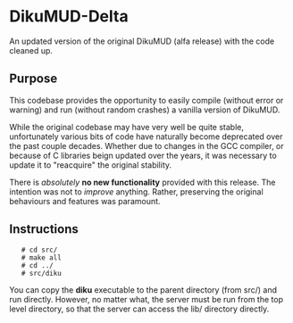 # DikuMUD-Delta
An updated version of the original DikuMUD (alfa release) with the code cleaned up.

## Purpose
This codebase provides the opportunity to easily compile (without error or warning) and run (without random crashes) a vanilla version of DikuMUD.

While the original codebase may have very well be quite stable, unfortunately various bits of code have naturally become deprecated over the past couple decades. Whether due to changes in the GCC compiler, or because of C libraries beign updated over the years, it was necessary to update it to "reacquire" the original stability.

There is _absolutely_ **no new functionality** provided with this release. The intention was not to _improve_ anything. Rather, preserving the original behaviours and features was paramount.

## Instructions
       # cd src/
       # make all
       # cd ../
       # src/diku
  
You can copy the **diku** executable to the parent directory (from src/) and run directly. However, no matter what, the server must be run from the top level directory, so that the server can access the lib/ directory directly.

